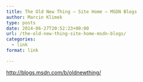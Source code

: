 ```yaml
---
title: The Old New Thing – Site Home – MSDN Blogs
author: Marcin Klimek
type: posts
date: 2014-06-27T20:52:23+00:00
url: /the-old-new-thing-site-home-msdn-blogs/
categories:
  - link
format: link

---
```

<p dir="ltr">
  <a href="http://blogs.msdn.com/b/oldnewthing/"><a href="http://blogs.msdn.com/b/oldnewthing/" >http://blogs.msdn.com/b/oldnewthing/</a></a>
</p>